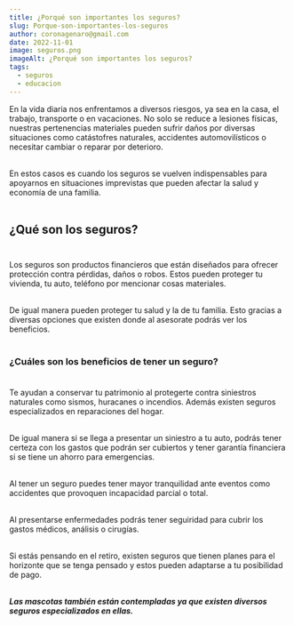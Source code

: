 ```yaml
---
title: ¿Porqué son importantes los seguros?
slug: Porque-son-importantes-los-seguros
author: coronagenaro@gmail.com
date: 2022-11-01
image: seguros.png
imageAlt: ¿Porqué son importantes los seguros?
tags:
  - seguros
  - educacion
---
```

E﻿n la vida diaria nos enfrentamos a diversos riesgos, ya sea en la casa, el trabajo, transporte o en vacaciones. No solo se reduce a lesiones físicas, nuestras pertenencias materiales pueden sufrir daños por diversas situaciones como catástofres naturales, accidentes automovilísticos o necesitar cambiar o reparar por deterioro.<br/><br/>

E﻿n estos casos es cuando los seguros se vuelven indispensables para apoyarnos en situaciones imprevistas que pueden afectar la salud y economía de una familia.<br/><br/>

## ¿Qué son los seguros?<br/><br/>

Los seguros son productos financieros que están diseñados para ofrecer protección contra pérdidas, daños o robos. Estos pueden proteger tu vivienda, tu auto, teléfono por mencionar cosas materiales.<br/><br/>

D﻿e igual manera pueden proteger tu salud y la de tu familia. Esto gracias a diversas opciones que existen donde al asesorate podrás ver los beneficios.<br/><br/>

### ¿Cuáles son los beneficios de tener un seguro?<br/><br/>

T﻿e ayudan a conservar tu patrimonio al protegerte contra siniestros naturales como sismos, huracanes o incendios. Además existen seguros especializados en reparaciones del hogar.<br/><br/>

D﻿e igual manera si se llega a presentar un siniestro a tu auto, podrás tener certeza con los gastos que podrán ser cubiertos y tener garantía financiera si se tiene un ahorro para emergencias.<br/><br/>

A﻿l tener un seguro puedes tener mayor tranquilidad ante eventos como accidentes que provoquen incapacidad parcial o total. <br/><br/>

A﻿l presentarse enfermedades podrás tener seguiridad para cubrir los gastos médicos, análisis o cirugías.<br/><br/>

S﻿i estás pensando en el retiro, existen seguros que tienen planes para el horizonte que se tenga pensado y estos pueden adaptarse a tu posibilidad de pago.<br/><br/>

***L﻿as mascotas también están contempladas ya que existen diversos seguros especializados en ellas.***<br/><br/>
